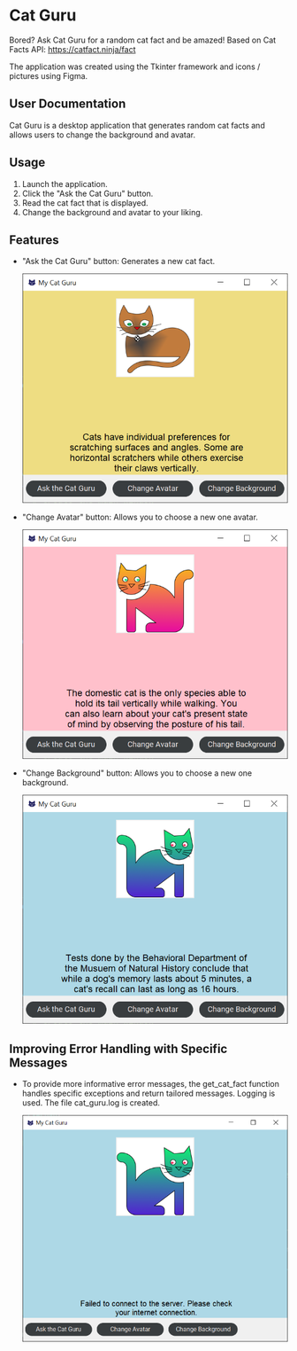 # Cat Guru
Bored? Ask Cat Guru for a random cat fact and be amazed! Based on Cat Facts API: https://catfact.ninja/fact

The application was created using the Tkinter framework and icons / pictures using Figma. 

## User Documentation
Cat Guru is a desktop application that generates random cat facts and allows users to change the background and avatar.

## Usage
1. Launch the application.
2. Click the "Ask the Cat Guru" button.
3. Read the cat fact that is displayed.
4. Change the background and avatar to your liking.

## Features
- "Ask the Cat Guru" button: Generates a new cat fact.
  
   ![](https://github.com/hrosicka/CatGuru/blob/master/Doc/CatGuruDoc1.png)
  
- "Change Avatar" button: Allows you to choose a new one avatar.
  
   ![](https://github.com/hrosicka/CatGuru/blob/master/Doc/CatGuruDoc2.png)
  
- "Change Background" button: Allows you to choose a new one background.

   ![](https://github.com/hrosicka/CatGuru/blob/master/Doc/CatGuruDoc3.png)

## Improving Error Handling with Specific Messages
- To provide more informative error messages, the get_cat_fact function handles specific exceptions and return tailored messages. Logging is used. The file cat_guru.log is created.

  ![](https://github.com/hrosicka/CatGuru/blob/master/Doc/FailedConnection.png)
